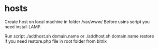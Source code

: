 # hosts
Create host on local machine in folder /var/www/
Before usins script you need install LAMP.

Run script ./addhost.sh domain.name 
      or ./addhost.sh domain.name restore   if you need restore.php file in root folder from bitrix
